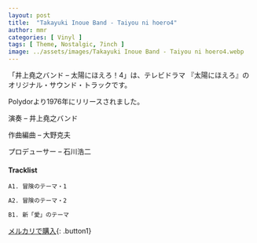 ```yaml
---
layout: post
title:  "Takayuki Inoue Band - Taiyou ni hoero4"
author: mmr
categories: [ Vinyl ]
tags: [ Theme, Nostalgic, 7inch ]
image: ../assets/images/Takayuki Inoue Band - Taiyou ni hoero4.webp
---
```


「井上堯之バンド – 太陽にほえろ！4」は、テレビドラマ 『太陽にほえろ』のオリジナル・サウンド・トラックです。

Polydorより1976年にリリースされました。

演奏 – 井上堯之バンド

作曲編曲 – 大野克夫

プロデューサー – 石川浩二

#### Tracklist
```md
A1. 冒険のテーマ・1

A2. 冒険のテーマ・2

B1. 新「愛」のテーマ
```


[メルカリで購入](https://jp.mercari.com/item/m95573713723?afid=6142608987){: .button1}

